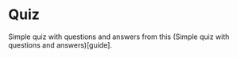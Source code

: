 # Quiz
 Simple quiz with questions and answers from this (Simple quiz with questions and answers)[guide]. 
